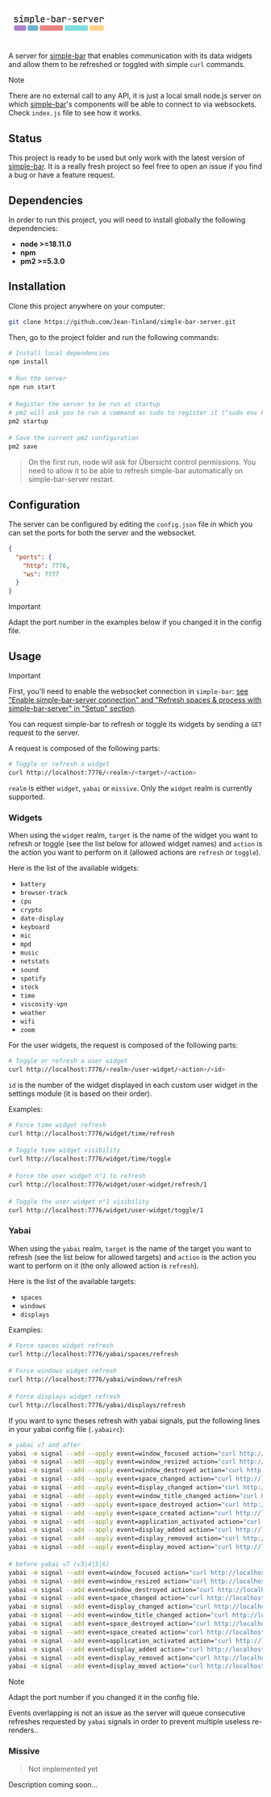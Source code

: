 # <img src="./images/logo-simple-bar-server.png" width="200" alt="simple-bar-server" />

A server for [simple-bar](https://github.com/Jean-Tinland/simple-bar) that enables communication with its data widgets and allow them to be refreshed or toggled with simple `curl` commands.

> [!NOTE]
> There are no external call to any API, it is just a local small node.js server on which [simple-bar](https://github.com/Jean-Tinland/simple-bar)'s components will be able to connect to via websockets.
> Check `index.js` file to see how it works.

## Status

This project is ready to be used but only work with the latest version of [simple-bar](https://github.com/Jean-Tinland/simple-bar). It is a really fresh project so feel free to open an issue if you find a bug or have a feature request.

## Dependencies

In order to run this project, you will need to install globally the following dependencies:

- **node >=18.11.0**
- **npm**
- **pm2 >=5.3.0**

## Installation

Clone this project anywhere on your computer:

```bash
git clone https://github.com/Jean-Tinland/simple-bar-server.git
```

Then, go to the project folder and run the following commands:

```bash
# Install local dependencies
npm install

# Run the server
npm run start

# Register the server to be run at startup
# pm2 will ask you to run a command as sudo to register it ("sudo env PATH=...")
pm2 startup

# Save the current pm2 configuration
pm2 save
```

> On the first run, node will ask for Übersicht control permissions. You need to allow it to be able to refresh simple-bar automatically on simple-bar-server restart.

## Configuration

The server can be configured by editing the `config.json` file in which you can set the ports for both the server and the websocket.

```json
{
  "ports": {
    "http": 7776,
    "ws": 7777
  }
}
```

> [!IMPORTANT]
> Adapt the port number in the examples below if you changed it in the config file.

## Usage

> [!IMPORTANT]
> First, you'll need to enable the websocket connection in `simple-bar`: [see "Enable simple-bar-server connection" and "Refresh spaces & process with simple-bar-server" in "Setup" section](https://www.jeantinland.com/en/toolbox/simple-bar/documentation/global-settings/).

You can request simple-bar to refresh or toggle its widgets by sending a `GET` request to the server.

A request is composed of the following parts:

```bash
# Toggle or refresh a widget
curl http://localhost:7776/<realm>/<target>/<action>
```

`realm` is either `widget`, `yabai` or `missive`. Only the `widget` realm is currently supported.

### Widgets

When using the `widget` realm, `target` is the name of the widget you want to refresh or toggle (see the list below for allowed widget names) and `action` is the action you want to perform on it (allowed actions are `refresh` or `toggle`).

Here is the list of the available widgets:

- `battery`
- `browser-track`
- `cpu`
- `crypto`
- `date-display`
- `keyboard`
- `mic`
- `mpd`
- `music`
- `netstats`
- `sound`
- `spotify`
- `stock`
- `time`
- `viscosity-vpn`
- `weather`
- `wifi`
- `zoom`

For the user widgets, the request is composed of the following parts:

```bash
# Toggle or refresh a user widget
curl http://localhost:7776/<realm>/user-widget/<action>/<id>
```

`id` is the number of the widget displayed in each custom user widget in the settings module (it is based on their order).

Examples:

```bash
# Force time widget refresh
curl http://localhost:7776/widget/time/refresh

# Toggle time widget visibility
curl http://localhost:7776/widget/time/toggle

# Force the user widget n°1 to refresh
curl http://localhost:7776/widget/user-widget/refresh/1

# Toggle the user widget n°1 visibility
curl http://localhost:7776/widget/user-widget/toggle/1
```

### Yabai

When using the `yabai` realm, `target` is the name of the target you want to refresh (see the list below for allowed targets) and `action` is the action you want to perform on it (the only allowed action is `refresh`).

Here is the list of the available targets:

- `spaces`
- `windows`
- `displays`

Examples:

```bash
# Force spaces widget refresh
curl http://localhost:7776/yabai/spaces/refresh

# Force windows widget refresh
curl http://localhost:7776/yabai/windows/refresh

# Force displays widget refresh
curl http://localhost:7776/yabai/displays/refresh
```

If you want to sync theses refresh with yabai signals, put the following lines in your yabai config file (`.yabairc`):

```bash
# yabai v7 and after
yabai -m signal --add --apply event=window_focused action="curl http://localhost:7776/yabai/spaces/refresh && curl http://localhost:7776/yabai/windows/refresh" label="Refresh simple-bar spaces & windows when focused application changes"
yabai -m signal --add --apply event=window_resized action="curl http://localhost:7776/yabai/spaces/refresh && curl http://localhost:7776/yabai/windows/refresh" label="Refresh simple-bar spaces & windows when a window is resized"
yabai -m signal --add --apply event=window_destroyed action="curl http://localhost:7776/yabai/spaces/refresh && curl http://localhost:7776/yabai/windows/refresh" label="Refresh simple-ba spaces & windows when an application window is closed"
yabai -m signal --add --apply event=space_changed action="curl http://localhost:7776/yabai/spaces/refresh && curl http://localhost:7776/yabai/windows/refresh" label="Refresh simple-bar spaces & windows on space change"
yabai -m signal --add --apply event=display_changed action="curl http://localhost:7776/yabai/spaces/refresh && curl http://localhost:7776/yabai/windows/refresh" label="Refresh simple-bar spaces & windows on display focus change"
yabai -m signal --add --apply event=window_title_changed action="curl http://localhost:7776/yabai/spaces/refresh && curl http://localhost:7776/yabai/windows/refresh" label="Refresh simple-bar spaces & windows when current window title changes"
yabai -m signal --add --apply event=space_destroyed action="curl http://localhost:7776/yabai/spaces/refresh && curl http://localhost:7776/yabai/windows/refresh" label="Refresh simple-bar spaces & windows on space removal"
yabai -m signal --add --apply event=space_created action="curl http://localhost:7776/yabai/spaces/refresh && curl http://localhost:7776/yabai/windows/refresh" label="Refresh simple-bar spaces & windows on space creation"
yabai -m signal --add --apply event=application_activated action="curl http://localhost:7776/yabai/spaces/refresh && curl http://localhost:7776/yabai/windows/refresh" label="Refresh simple-bar spaces & windows when application is activated"
yabai -m signal --add --apply event=display_added action="curl http://localhost:7776/yabai/displays/refresh" label="Refresh simple-bar displays when a new dispay is added"
yabai -m signal --add --apply event=display_removed action="curl http://localhost:7776/yabai/displays/refresh" label="Refresh simple-bar displays when a dispay is removed"
yabai -m signal --add --apply event=display_moved action="curl http://localhost:7776/yabai/displays/refresh" label="Refresh simple-bar displays when a dispay is moved"

# before yabai v7 (v3|4|5|6)
yabai -m signal --add event=window_focused action="curl http://localhost:7776/yabai/spaces/refresh && curl http://localhost:7776/yabai/windows/refresh" label="Refresh simple-bar spaces & windows when focused application changes"
yabai -m signal --add event=window_resized action="curl http://localhost:7776/yabai/spaces/refresh && curl http://localhost:7776/yabai/windows/refresh" label="Refresh simple-bar spaces & windows when a window is resized"
yabai -m signal --add event=window_destroyed action="curl http://localhost:7776/yabai/spaces/refresh && curl http://localhost:7776/yabai/windows/refresh" label="Refresh simple-ba spaces & windows when an application window is closed"
yabai -m signal --add event=space_changed action="curl http://localhost:7776/yabai/spaces/refresh && curl http://localhost:7776/yabai/windows/refresh" label="Refresh simple-bar spaces & windows on space change"
yabai -m signal --add event=display_changed action="curl http://localhost:7776/yabai/spaces/refresh && curl http://localhost:7776/yabai/windows/refresh" label="Refresh simple-bar spaces & windows on display focus change"
yabai -m signal --add event=window_title_changed action="curl http://localhost:7776/yabai/spaces/refresh && curl http://localhost:7776/yabai/windows/refresh" label="Refresh simple-bar spaces & windows when current window title changes"
yabai -m signal --add event=space_destroyed action="curl http://localhost:7776/yabai/spaces/refresh && curl http://localhost:7776/yabai/windows/refresh" label="Refresh simple-bar spaces & windows on space removal"
yabai -m signal --add event=space_created action="curl http://localhost:7776/yabai/spaces/refresh && curl http://localhost:7776/yabai/windows/refresh" label="Refresh simple-bar spaces & windows on space creation"
yabai -m signal --add event=application_activated action="curl http://localhost:7776/yabai/spaces/refresh && curl http://localhost:7776/yabai/windows/refresh" label="Refresh simple-bar spaces & windows when application is activated"
yabai -m signal --add event=display_added action="curl http://localhost:7776/yabai/displays/refresh" label="Refresh simple-bar displays when a new dispay is added"
yabai -m signal --add event=display_removed action="curl http://localhost:7776/yabai/displays/refresh" label="Refresh simple-bar displays when a dispay is removed"
yabai -m signal --add event=display_moved action="curl http://localhost:7776/yabai/displays/refresh" label="Refresh simple-bar displays when a dispay is moved"
```

> [!NOTE]
> Adapt the port number if you changed it in the config file.

Events overlapping is not an issue as the server will queue consecutive refreshes requested by `yabai` signals in order to prevent multiple useless re-renders..

### Missive

> Not implemented yet

Description coming soon...
